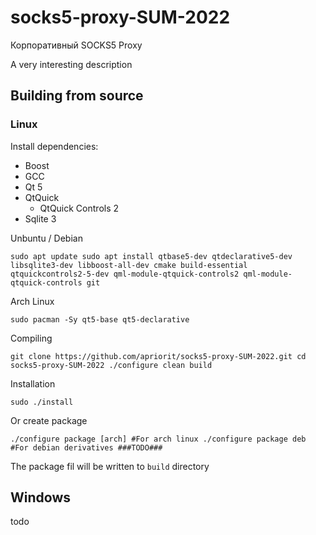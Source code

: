 # socks5-proxy-SUM-2022
Корпоративный SOCKS5 Proxy

A very interesting description

## Building from source

### Linux 
Install dependencies: 
- Boost
- GCC 
- Qt 5
- QtQuick
	- QtQuick Controls 2
- Sqlite 3

Unbuntu / Debian

`sudo apt update
sudo apt install qtbase5-dev qtdeclarative5-dev libsqlite3-dev libboost-all-dev cmake build-essential qtquickcontrols2-5-dev qml-module-qtquick-controls2 qml-module-qtquick-controls git`

Arch Linux

`sudo pacman -Sy qt5-base qt5-declarative`

Compiling

`git clone https://github.com/apriorit/socks5-proxy-SUM-2022.git
cd socks5-proxy-SUM-2022
./configure clean build`

Installation

`sudo ./install`

Or create package

`./configure package [arch] #For arch linux
./configure package deb #For debian derivatives ###TODO###`

The package fil will be written to `build` directory

## Windows

todo



